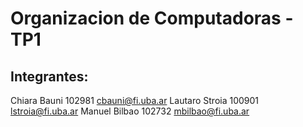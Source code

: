 # Organizacion de Computadoras - TP1
## Integrantes:
Chiara Bauni 102981 cbauni@fi.uba.ar
Lautaro Stroia 100901 lstroia@fi.uba.ar
Manuel Bilbao 102732 mbilbao@fi.uba.ar

